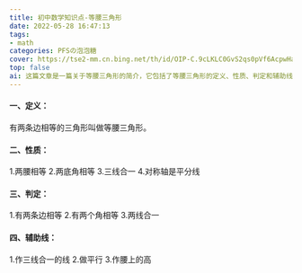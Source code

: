 ```yaml
---
title: 初中数学知识点-等腰三角形
date: 2022-05-28 16:47:13
tags:
- math
categories: PFSの泡泡糖
cover: https://tse2-mm.cn.bing.net/th/id/OIP-C.9cLKLC0GvS2qs0pVf6AcpwHaF7?w=224&h=180&c=7&r=0&o=5&pid=1.7
top: false
ai: 这篇文章是一篇关于等腰三角形的简介，它包括了等腰三角形的定义、性质、判定和辅助线。文章首先给出了等腰三角形的定义，即两条边相等的三角形。然后介绍了等腰三角形的一些基本性质，如两腰相等，两底角相等，中线、高线和角平分线都重合，以及对称轴是平分线。接着介绍了判定等腰三角形的条件，如两边相等或两角相等。最后给出了一些辅助线的作法，如作三线合一的线，作平行线，作腰上的高。文章的目的是帮助读者学习和复习等腰三角形的相关知识。
---
```


#### 一、定义：
有两条边相等的三角形叫做等腰三角形。
#### 二、性质：
1.两腰相等
2.两底角相等
3.三线合一
4.对称轴是平分线
#### 三、判定：
1.有两条边相等
2.有两个角相等
3.两线合一
#### 四、辅助线：
1.作三线合一的线
2.做平行
3.作腰上的高
